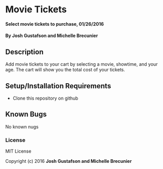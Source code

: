 # Movie Tickets

#### Select movie tickets to purchase, 01/26/2016

#### By Josh Gustafson and Michelle Brecunier

## Description

Add movie tickets to your cart by selecting a movie, showtime, and your age. The cart will show you the total cost of your tickets.

## Setup/Installation Requirements

* Clone this repository on github

## Known Bugs

No known nugs

### License

MIT License

Copyright (c) 2016 **Josh Gustafson and Michelle Brecunier**
